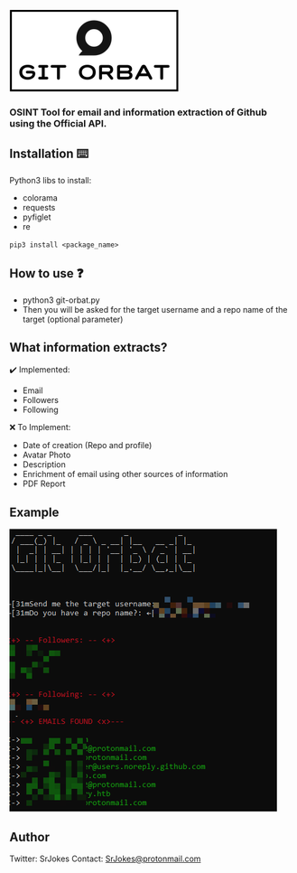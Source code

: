 ![Logo](logo.png)
### OSINT Tool for email and information extraction of Github using the Official API.

## Installation ⌨️ 
Python3 libs to install:
- colorama
- requests
- pyfiglet
- re

`pip3 install <package_name>`

## How to use ❓
- python3 git-orbat.py
- Then you will be asked for the target username and a repo name of the target (optional parameter)

## What information extracts?
✔️ Implemented:
- Email
- Followers
- Following

❌ To Implement: 
- Date of creation (Repo and profile)
- Avatar Photo
- Description
- Enrichment of email using other sources of information
- PDF Report
## Example 
![Example](descarga.png)

## Author
Twitter: SrJokes
Contact: SrJokes@protonmail.com
